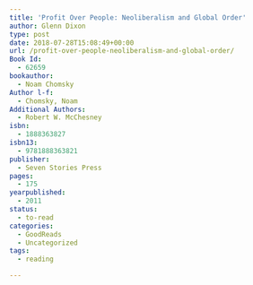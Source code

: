 ```yaml
---
title: 'Profit Over People: Neoliberalism and Global Order'
author: Glenn Dixon
type: post
date: 2018-07-28T15:08:49+00:00
url: /profit-over-people-neoliberalism-and-global-order/
Book Id:
  - 62659
bookauthor:
  - Noam Chomsky
Author l-f:
  - Chomsky, Noam
Additional Authors:
  - Robert W. McChesney
isbn:
  - 1888363827
isbn13:
  - 9781888363821
publisher:
  - Seven Stories Press
pages:
  - 175
yearpublished:
  - 2011
status:
  - to-read
categories:
  - GoodReads
  - Uncategorized
tags:
  - reading

---
```

